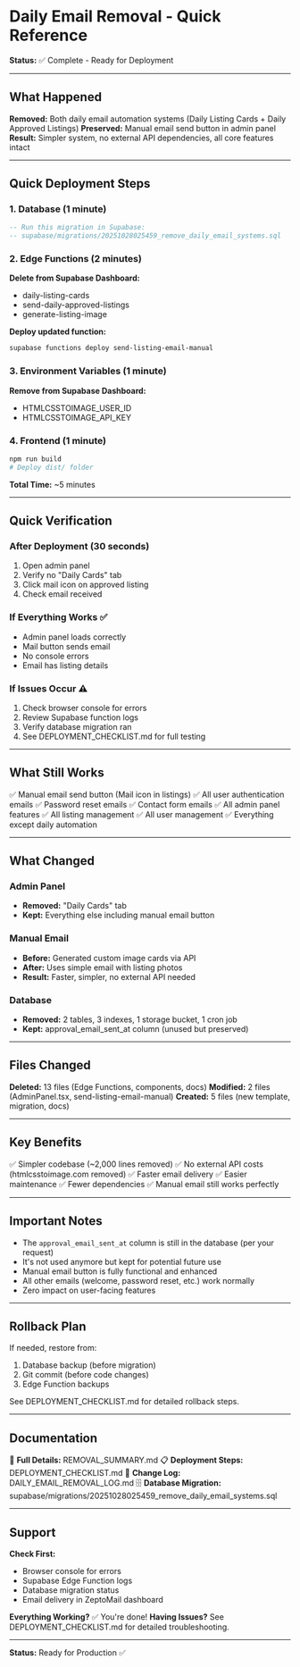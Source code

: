 # Daily Email Removal - Quick Reference

**Status:** ✅ Complete - Ready for Deployment

---

## What Happened

**Removed:** Both daily email automation systems (Daily Listing Cards + Daily Approved Listings)
**Preserved:** Manual email send button in admin panel
**Result:** Simpler system, no external API dependencies, all core features intact

---

## Quick Deployment Steps

### 1. Database (1 minute)
```sql
-- Run this migration in Supabase:
-- supabase/migrations/20251028025459_remove_daily_email_systems.sql
```

### 2. Edge Functions (2 minutes)
**Delete from Supabase Dashboard:**
- daily-listing-cards
- send-daily-approved-listings
- generate-listing-image

**Deploy updated function:**
```bash
supabase functions deploy send-listing-email-manual
```

### 3. Environment Variables (1 minute)
**Remove from Supabase Dashboard:**
- HTMLCSSTOIMAGE_USER_ID
- HTMLCSSTOIMAGE_API_KEY

### 4. Frontend (1 minute)
```bash
npm run build
# Deploy dist/ folder
```

**Total Time:** ~5 minutes

---

## Quick Verification

### After Deployment (30 seconds)
1. Open admin panel
2. Verify no "Daily Cards" tab
3. Click mail icon on approved listing
4. Check email received

### If Everything Works ✅
- Admin panel loads correctly
- Mail button sends email
- No console errors
- Email has listing details

### If Issues Occur ⚠️
1. Check browser console for errors
2. Review Supabase function logs
3. Verify database migration ran
4. See DEPLOYMENT_CHECKLIST.md for full testing

---

## What Still Works

✅ Manual email send button (Mail icon in listings)
✅ All user authentication emails
✅ Password reset emails
✅ Contact form emails
✅ All admin panel features
✅ All listing management
✅ All user management
✅ Everything except daily automation

---

## What Changed

### Admin Panel
- **Removed:** "Daily Cards" tab
- **Kept:** Everything else including manual email button

### Manual Email
- **Before:** Generated custom image cards via API
- **After:** Uses simple email with listing photos
- **Result:** Faster, simpler, no external API needed

### Database
- **Removed:** 2 tables, 3 indexes, 1 storage bucket, 1 cron job
- **Kept:** approval_email_sent_at column (unused but preserved)

---

## Files Changed

**Deleted:** 13 files (Edge Functions, components, docs)
**Modified:** 2 files (AdminPanel.tsx, send-listing-email-manual)
**Created:** 5 files (new template, migration, docs)

---

## Key Benefits

✅ Simpler codebase (~2,000 lines removed)
✅ No external API costs (htmlcsstoimage.com removed)
✅ Faster email delivery
✅ Easier maintenance
✅ Fewer dependencies
✅ Manual email still works perfectly

---

## Important Notes

- The `approval_email_sent_at` column is still in the database (per your request)
- It's not used anymore but kept for potential future use
- Manual email button is fully functional and enhanced
- All other emails (welcome, password reset, etc.) work normally
- Zero impact on user-facing features

---

## Rollback Plan

If needed, restore from:
1. Database backup (before migration)
2. Git commit (before code changes)
3. Edge Function backups

See DEPLOYMENT_CHECKLIST.md for detailed rollback steps.

---

## Documentation

📄 **Full Details:** REMOVAL_SUMMARY.md
📋 **Deployment Steps:** DEPLOYMENT_CHECKLIST.md
📝 **Change Log:** DAILY_EMAIL_REMOVAL_LOG.md
🗄️ **Database Migration:** supabase/migrations/20251028025459_remove_daily_email_systems.sql

---

## Support

**Check First:**
- Browser console for errors
- Supabase Edge Function logs
- Database migration status
- Email delivery in ZeptoMail dashboard

**Everything Working?** ✅ You're done!
**Having Issues?** See DEPLOYMENT_CHECKLIST.md for detailed troubleshooting.

---

**Status:** Ready for Production ✅
